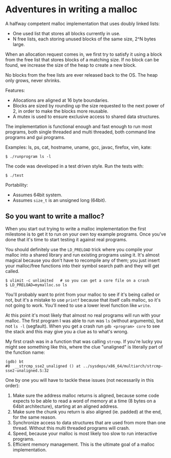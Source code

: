# Adventures in writing a malloc

A halfway competent malloc implementation that uses doubly linked lists:

- One used list that stores all blocks currently in use.
- N free lists, each storing unused blocks of the same size, 2^N bytes
  large.

When an allocation request comes in, we first try to satisfy it using a block
from the free list that stores blocks of a matching size. If no block can be
found, we increase the size of the heap to create a new block.

No blocks from the free lists are ever released back to the OS. The heap only
grows, never shrinks.

Features:
- Allocations are aligned at 16 byte boundaries.
- Blocks are sized by rounding up the size requested to the next power of 2,
  in order to make the blocks more reusable.
- A mutex is used to ensure exclusive access to shared data structures.

The implementation is functional enough and fast enough to run most programs,
both single threaded and multi threaded, both command line programs and gui
programs.

Examples: ls, ps, cat, hostname, uname, gcc, javac, firefox, vim, kate:

```
$ ./runprogram ls -l
```

The code was developed in a test driven style. Run the tests with:

```
$ ./test
```

Portability:

* Assumes 64bit system.
* Assumes `size_t` is an unsigned long (64bit).


## So you want to write a malloc?

When you start out trying to write a malloc implementation the first milestone
is to get it to run on your own toy example programs. Once you've done that
it's time to start testing it against real programs.

You should definitely use the `LD_PRELOAD` trick where you compile your malloc
into a shared library and run existing programs using it. It's almost magical
because you don't have to recompile any of them; you just insert your
malloc/free functions into their symbol search path and they will get called.

```
$ ulimit -c unlimited   # so you can get a core file on a crash
$ LD_PRELOAD=mymalloc.so ls
```

You'll probably want to print from your malloc to see if it's being called or
not, but it's a mistake to use `printf` because that itself calls malloc, so
it's not going to work. You'll need to use a lower level function like `write`.

At this point it's most likely that almost no real programs will run with your
malloc.  The first program I was able to run was `ls` (without arguments), but
not `ls -l` (segfault).  When you get a crash run `gdb <program> core` to see
the stack and this may give you a clue as to what's wrong. 

My first crash was in a function that was calling `strcmp`. If you're lucky you
might see something like this, where the clue "unaligned" is literally part of
the function name:

```
(gdb) bt
#0  __strcmp_sse2_unaligned () at ../sysdeps/x86_64/multiarch/strcmp-sse2-unaligned.S:32
```

One by one you will have to tackle these issues (not necessarily in this order):

1. Make sure the address malloc returns is aligned, because some code expects
   to be able to read a word of memory at a time (8 bytes on a 64bit
   architecture), starting at an aligned address.
2. Make sure the chunk you return is also aligned (ie. padded) at the end, for
   the same reason.
3. Synchronize access to data structures that are used from more than one
   thread. Without this multi threaded programs will crash.
4. Speed, because your malloc is most likely too slow to run interactive
   programs.
5. Efficient memory management. This is the ultimate goal of a malloc
   implementation.
